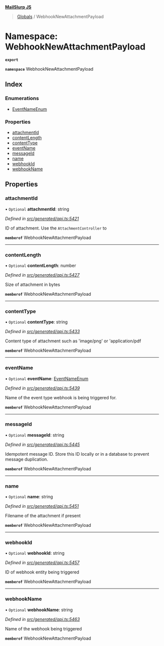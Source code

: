 **[MailSlurp JS](../README.md)**

> [Globals](../README.md) / WebhookNewAttachmentPayload

# Namespace: WebhookNewAttachmentPayload

**`export`** 

**`namespace`** WebhookNewAttachmentPayload

## Index

### Enumerations

* [EventNameEnum](../enums/webhooknewattachmentpayload.eventnameenum.md)

### Properties

* [attachmentId](webhooknewattachmentpayload.md#attachmentid)
* [contentLength](webhooknewattachmentpayload.md#contentlength)
* [contentType](webhooknewattachmentpayload.md#contenttype)
* [eventName](webhooknewattachmentpayload.md#eventname)
* [messageId](webhooknewattachmentpayload.md#messageid)
* [name](webhooknewattachmentpayload.md#name)
* [webhookId](webhooknewattachmentpayload.md#webhookid)
* [webhookName](webhooknewattachmentpayload.md#webhookname)

## Properties

### attachmentId

• `Optional` **attachmentId**: string

*Defined in [src/generated/api.ts:5421](https://github.com/mailslurp/mailslurp-client/blob/b27590b/src/generated/api.ts#L5421)*

ID of attachment. Use the `AttachmentController` to

**`memberof`** WebhookNewAttachmentPayload

___

### contentLength

• `Optional` **contentLength**: number

*Defined in [src/generated/api.ts:5427](https://github.com/mailslurp/mailslurp-client/blob/b27590b/src/generated/api.ts#L5427)*

Size of attachment in bytes

**`memberof`** WebhookNewAttachmentPayload

___

### contentType

• `Optional` **contentType**: string

*Defined in [src/generated/api.ts:5433](https://github.com/mailslurp/mailslurp-client/blob/b27590b/src/generated/api.ts#L5433)*

Content type of attachment such as 'image/png' or 'application/pdf

**`memberof`** WebhookNewAttachmentPayload

___

### eventName

• `Optional` **eventName**: [EventNameEnum](../enums/webhooknewattachmentpayload.eventnameenum.md)

*Defined in [src/generated/api.ts:5439](https://github.com/mailslurp/mailslurp-client/blob/b27590b/src/generated/api.ts#L5439)*

Name of the event type webhook is being triggered for.

**`memberof`** WebhookNewAttachmentPayload

___

### messageId

• `Optional` **messageId**: string

*Defined in [src/generated/api.ts:5445](https://github.com/mailslurp/mailslurp-client/blob/b27590b/src/generated/api.ts#L5445)*

Idempotent message ID. Store this ID locally or in a database to prevent message duplication.

**`memberof`** WebhookNewAttachmentPayload

___

### name

• `Optional` **name**: string

*Defined in [src/generated/api.ts:5451](https://github.com/mailslurp/mailslurp-client/blob/b27590b/src/generated/api.ts#L5451)*

Filename of the attachment if present

**`memberof`** WebhookNewAttachmentPayload

___

### webhookId

• `Optional` **webhookId**: string

*Defined in [src/generated/api.ts:5457](https://github.com/mailslurp/mailslurp-client/blob/b27590b/src/generated/api.ts#L5457)*

ID of webhook entity being triggered

**`memberof`** WebhookNewAttachmentPayload

___

### webhookName

• `Optional` **webhookName**: string

*Defined in [src/generated/api.ts:5463](https://github.com/mailslurp/mailslurp-client/blob/b27590b/src/generated/api.ts#L5463)*

Name of the webhook being triggered

**`memberof`** WebhookNewAttachmentPayload
